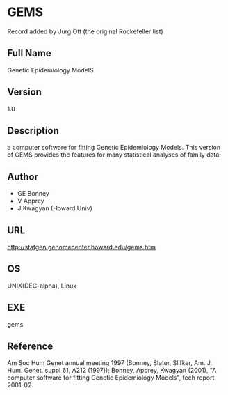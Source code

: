 # GEMS
Record added by Jurg Ott (the original Rockefeller list)

## Full Name
Genetic Epidemiology ModelS

## Version
1.0

## Description
a computer software for fitting Genetic Epidemiology Models. This version of GEMS provides the features for many statistical analyses of family data:

## Author
* GE Bonney
* V Apprey
* J Kwagyan (Howard Univ)

## URL
http://statgen.genomecenter.howard.edu/gems.htm

## OS
UNIX(DEC-alpha), Linux

## EXE
gems

## Reference
Am Soc Hum Genet annual meeting 1997 (Bonney, Slater, Slifker, Am. J. Hum. Genet. suppl 61, A212 (1997)); Bonney, Apprey, Kwagyan (2001), "A computer software for fitting Genetic Epidemiology Models", tech report 2001-02.